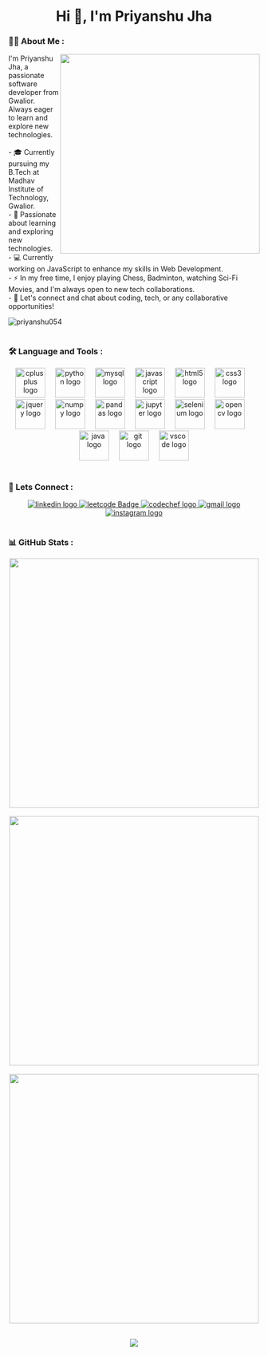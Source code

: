 <h1 align="center">
  <span>Hi 👋, I'm Priyanshu Jha</span>
</h1>

<!-- <h1 align= "center">
   <img src="https://readme-typing-svg.demolab.com?font=Major+Mono+Display&size=50&pause=10000&color=7BF7ED&center=true&vCenter=true&width=550&height=100&lines=I'm+Shipra!">
</h1> -->

<h3 align="left">👩‍💻 About Me :</h3>

<div>
  <img align="right" src="https://cdn.dribbble.com/users/260312/screenshots/2553737/media/55d2ee70677214c6817f561d8901ec67.gif" width="400"/>

  <p align="left">
    I'm Priyanshu Jha, a passionate software developer from Gwalior. Always eager to learn and explore new technologies.<br><br>
    - 🎓 Currently pursuing my B.Tech at Madhav Institute of Technology, Gwalior.<br>
    - 🌱 Passionate about learning and exploring new technologies.<br>
    - 💻 Currently working on JavaScript to enhance my skills in Web Development.<br>
    - ⚡ In my free time, I enjoy playing Chess, Badminton, watching Sci-Fi Movies, and I'm always open to new tech collaborations.<br>
    - 💬 Let's connect and chat about coding, tech, or any collaborative opportunities!
  </p>
</div>
<div align="left"><img src="https://komarev.com/ghpvc/?username=priyanshu054&label=Profile%20views&color=0e75b6&style=flat" alt="priyanshu054" /></div><br>

<h3 align="left">🛠 Language and Tools :</h3>

<div align="center">
  <img src="https://cdn.jsdelivr.net/gh/devicons/devicon/icons/cplusplus/cplusplus-original.svg" height="60" alt="cplusplus logo" />
  <img width="12" />
  <img src="https://cdn.jsdelivr.net/gh/devicons/devicon/icons/python/python-original.svg" height="60" alt="python logo" />
  <img width="12" />
  <img src="https://cdn.jsdelivr.net/gh/devicons/devicon/icons/mysql/mysql-original.svg" height="60" alt="mysql logo" />
  <img width="12" />
  <img src="https://cdn.jsdelivr.net/gh/devicons/devicon/icons/javascript/javascript-original.svg" height="60" alt="javascript logo" />
  <img width="12" />
  <img src="https://cdn.jsdelivr.net/gh/devicons/devicon/icons/html5/html5-original.svg" height="60" alt="html5 logo" />
  <img width="12" />
  <img src="https://cdn.jsdelivr.net/gh/devicons/devicon/icons/css3/css3-original.svg" height="60" alt="css3 logo" />
  <img width="12" />
  <img src="https://cdn.jsdelivr.net/gh/devicons/devicon/icons/jquery/jquery-original.svg" height="60" alt="jquery logo" />
  <img width="12" />
  <img src="https://cdn.jsdelivr.net/gh/devicons/devicon/icons/numpy/numpy-original.svg" height="60" alt="numpy logo" />
  <img width="12" />
  <img src="https://cdn.jsdelivr.net/gh/devicons/devicon/icons/pandas/pandas-original.svg" height="60" alt="pandas logo" />
  <img width="12" />
  <img src="https://cdn.jsdelivr.net/gh/devicons/devicon/icons/jupyter/jupyter-original.svg" height="60" alt="jupyter logo" />
  <img width="12" />
  <img src="https://cdn.jsdelivr.net/gh/devicons/devicon/icons/selenium/selenium-original.svg" height="60" alt="selenium logo" />
  <img width="12" />
  <img src="https://cdn.jsdelivr.net/gh/devicons/devicon/icons/opencv/opencv-original.svg" height="60" alt="opencv logo" />
  <img width="12" />
  <img src="https://cdn.jsdelivr.net/gh/devicons/devicon/icons/java/java-original.svg" height="60" alt="java logo" />
  <img width="12" />
  <img src="https://cdn.jsdelivr.net/gh/devicons/devicon/icons/git/git-original.svg" height="60" alt="git logo" />
  <img width="12" />
  <img src="https://cdn.jsdelivr.net/gh/devicons/devicon/icons/vscode/vscode-original.svg" height="60" alt="vscode logo" />
</div><br>

<h3 align="left">📧 Lets Connect :</h3>

<div align="center">
  <a href="https://linkedin.com/in/priyanshu054">
    <img src="https://img.shields.io/static/v1?message=LinkedIn&logo=linkedin&label=&color=0077B5&logoColor=white&labelColor=&style=for-the-badge" alt="linkedin logo" />
  </a>
  <a href="https://leetcode.com/priyanshu054/">
    <img src="https://img.shields.io/badge/leetcode-grey?style=for-the-badge&logo=leetcode&logoColor=yellow" alt="leetcode Badge"/>
  </a>
  <a href="https://www.codechef.com/users/priyanshu054">
    <img src="https://img.shields.io/static/v1?message=CodeChef&logo=codechef&label=&color=5B4638&logoColor=white&labelColor=&style=for-the-badge" alt="codechef logo" />
  </a>
  <a href="mailto:priyanshu.jha.60@gmail.com">
    <img src="https://img.shields.io/static/v1?message=Gmail&logo=gmail&label=&color=D14836&logoColor=white&labelColor=&style=for-the-badge" alt="gmail logo" />
  </a>
  <a href="https://instagram.com/priyanshu054">
    <img src="https://img.shields.io/static/v1?message=Instagram&logo=instagram&label=&color=E4605F&logoColor=white&labelColor=&style=for-the-badge" alt="instagram logo" />
  </a>
</div><br>

<h3 align="left">📊 GitHub Stats :</h3>
<div>
  <div align="center">
  <img width="500px" src="https://github-readme-stats.vercel.app/api/top-langs/?username=priyanshu054&layout=compact&theme=radical&custom_title=Languages"/>
  </div>
  <br>

  <div align="center">
  <img width="500px" src="https://github-readme-stats.vercel.app/api?username=priyanshu054&theme=radical"/>
  </div>
  <br>
                    
  <div align="center">
  <img width="500px" src="https://github-readme-streak-stats.herokuapp.com?user=priyanshu054&theme=radical"/>
  </div>
  <br>

  <p align="center">
    <img src="https://capsule-render.vercel.app/api?type=waving&color=gradient&height=150&width=100%&section=footer"/>
  </p>
</div>

<!-- Add any additional sections or badges you want -->
